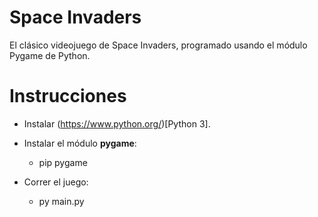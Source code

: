 # Space Invaders
El clásico videojuego de Space Invaders, programado usando el módulo Pygame de Python.

# Instrucciones

- Instalar (https://www.python.org/)[Python 3].
- Instalar el módulo **pygame**:
  - pip pygame
  
- Correr el juego:
  - py main.py

